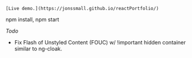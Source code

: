 	[Live demo.](https://jonssmall.github.io/reactPortfolio/)

npm install, npm start

*Todo*
* Fix Flash of Unstyled Content (FOUC) w/ !important hidden container similar to ng-cloak.
